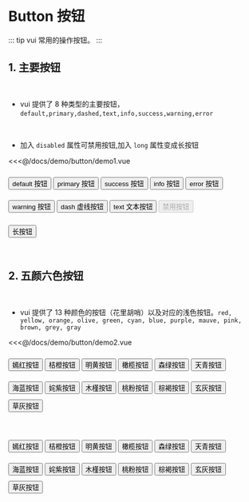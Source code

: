 # Button 按钮

::: tip
vui 常用的操作按钮。
:::

## 1. 主要按钮

<br>

-   vui 提供了 8 种类型的主要按钮，`default,primary,dashed,text,info,success,warning,error`

<br>

-   加入 `disabled` 属性可禁用按钮,加入 `long` 属性变成长按钮

<demo>

<div slot="code">

<<<@/docs/demo/button/demo1.vue

</div>
<div slot="comp"  class="color-btn-group">
<Button>default 按钮</Button>
<Button type="primary">primary 按钮</Button>
<Button type="success">success 按钮</Button>
<Button type="info">info 按钮</Button>
<Button type="error">error 按钮</Button>
<Button type="warning">warning 按钮</Button>
<Button type="dashed">dash 虚线按钮</Button>
<Button type="text">text 文本按钮</Button>
<Button type="primary" disabled>禁用按钮</Button>

<Button type="warning" long>长按钮</Button>

</div>
</demo>

<br>

## 2. 五颜六色按钮

<br>

-   vui 提供了 13 种颜色的按钮（花里胡哨）以及对应的浅色按钮。`red, yellow, orange, olive, green, cyan, blue, purple, mauve, pink, brown, grey, gray`

<demo>

<div slot="code">

<<<@/docs/demo/button/demo2.vue

</div>
<div slot="comp"  class="color-btn-group">
<div class="color-btn-group">
<Button color="red">嫣红按钮</Button>
<Button color="orange">桔橙按钮</Button>
<Button color="yellow">明黄按钮</Button>
<Button color="olive">橄榄按钮</Button>
<Button color="green">森绿按钮</Button>
<Button color="cyan">天青按钮</Button>
<Button color="blue">海蓝按钮</Button>
<Button color="purple">姹紫按钮</Button>
<Button color="mauve">木槿按钮</Button>
<Button color="pink">桃粉按钮</Button>
<Button color="brown">棕褐按钮</Button>
<Button color="grey">玄灰按钮</Button>
<Button color="gray">草灰按钮</Button>
</div>

<br>

<div class="color-btn-group">
<Button color="red" light>嫣红按钮</Button>
<Button color="orange" light>桔橙按钮</Button>
<Button color="yellow" light>明黄按钮</Button>
<Button color="olive" light>橄榄按钮</Button>
<Button color="green" light>森绿按钮</Button>
<Button color="cyan" light>天青按钮</Button>
<Button color="blue" light>海蓝按钮</Button>
<Button color="purple" light>姹紫按钮</Button>
<Button color="mauve" light>木槿按钮</Button>
<Button color="pink" light>桃粉按钮</Button>
<Button color="brown" light>棕褐按钮</Button>
<Button color="grey" light>玄灰按钮</Button>
<Button color="gray" light>草灰按钮</Button>

</div>

</div>
</demo>

<style scoped>
.color-btn-group {
    line-height: 46px
}
</style>

<BackTop />
